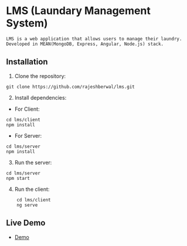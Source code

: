 # LMS (Laundary Management System)

    LMS is a web application that allows users to manage their laundry. Developed in MEAN(MongoDB, Express, Angular, Node.js) stack.

## Installation

1. Clone the repository:
```
git clone https://github.com/rajeshberwal/lms.git
```
2. Install dependencies:
- For Client:
```
cd lms/client
npm install
```
- For Server:
```
cd lms/server
npm install
```
3. Run the server:
```
cd lms/server
npm start
```
4. Run the client:
```
    cd lms/client
    ng serve
```

## Live Demo

- [Demo](https://lms-app-web.web.app/)